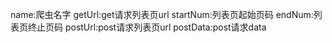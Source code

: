 name:爬虫名字
getUrl:get请求列表页url
startNum:列表页起始页码
endNum:列表页终止页码
postUrl:post请求列表页url
postData:post请求data